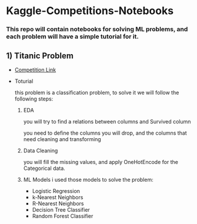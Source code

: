 # Kaggle-Competitions-Notebooks
### This repo will contain notebooks for solving ML problems, and each problem will have a simple tutorial for it.

## 1) Titanic Problem

* [Competition Link](https://www.kaggle.com/competitions/titanic/overview)
* Toturial

    this problem is a classification problem, to solve it we will follow the following steps:
    1) EDA

        you will try to find a relations between columns and Survived column

        you need to define the columns you will drop, and the columns that need cleaning and transforming

    2) Data Cleaning

        you will fill the missing values, and apply OneHotEncode for the Categorical data.

    3) ML Models 
        i used those models to solve the problem:
        - Logistic Regression
        - k-Nearest Neighbors
        - R-Nearest Neighbors
        - Decision Tree Classifier
        - Random Forest Classifier
        

